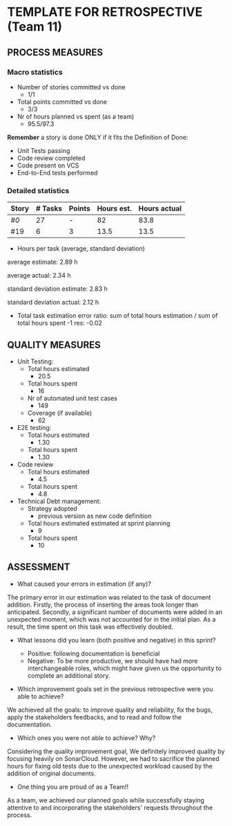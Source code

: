 TEMPLATE FOR RETROSPECTIVE (Team 11)
=====================================


## PROCESS MEASURES


### Macro statistics


- Number of stories committed vs done
  - 1/1
- Total points committed vs done
  - 3/3
- Nr of hours planned vs spent (as a team)
  - 95.5/97.3

**Remember**  a story is done ONLY if it fits the Definition of Done:

- Unit Tests passing
- Code review completed
- Code present on VCS
- End-to-End tests performed



### Detailed statistics


| Story | # Tasks | Points | Hours est. | Hours actual |
|-------|---------|--------|------------|--------------|
| _#0_  | 27      | -      | 82      | 83.8        |
| #19    | 6       | 3      | 13.5          | 13.5           |


- Hours per task (average, standard deviation)
  
 average estimate: 2.89 h

 average actual: 2.34 h

 standard deviation estimate: 2.83 h

 standard deviation actual: 2.12 h
- Total task estimation error ratio: sum of total hours estimation / sum of total hours spent -1
  res: -0.02



## QUALITY MEASURES


- Unit Testing:
    - Total hours estimated
      - 20.5
    - Total hours spent
      - 16
    - Nr of automated unit test cases
      - 149
    - Coverage (if available)
      - 62
- E2E testing:
    - Total hours estimated
      - 1.30
    - Total hours spent
      - 1.30
- Code review
    - Total hours estimated
      - 4.5
    - Total hours spent
      - 4.8
- Technical Debt management:
    - Strategy adopted
      - previous version as new code definition   
    - Total hours estimated estimated at sprint planning
      - 9
    - Total hours spent
      - 10





## ASSESSMENT


- What caused your errors in estimation (if any)?

The primary error in our estimation was related to the task of document addition. Firstly, the process of inserting the areas took longer than anticipated. Secondly, a significant number of documents were added in an unexpected moment, which was not accounted for in the initial plan. As a result, the time spent on this task was effectively doubled.


- What lessons did you learn (both positive and negative) in this sprint?
  - Positive: following documentation is beneficial
  - Negative: To be more productive, we should have had more interchangeable roles, which might have given us the opportunity to complete an additional story.

- Which improvement goals set in the previous retrospective were you able to achieve?

We achieved all the goals:
to improve quality and reliability, fix the bugs,  apply the stakeholders feedbacks, and to read and follow the documentation.

- Which ones you were not able to achieve? Why?

Considering the quality improvement goal, We definitely improved quality by focusing heavily on SonarCloud. However, we had to sacrifice the planned hours for fixing old tests due to the unexpected workload caused by the addition of original documents.
  
- One thing you are proud of as a Team!!

As a team, we achieved our planned goals while successfully staying attentive to and incorporating the stakeholders' requests throughout the process.
